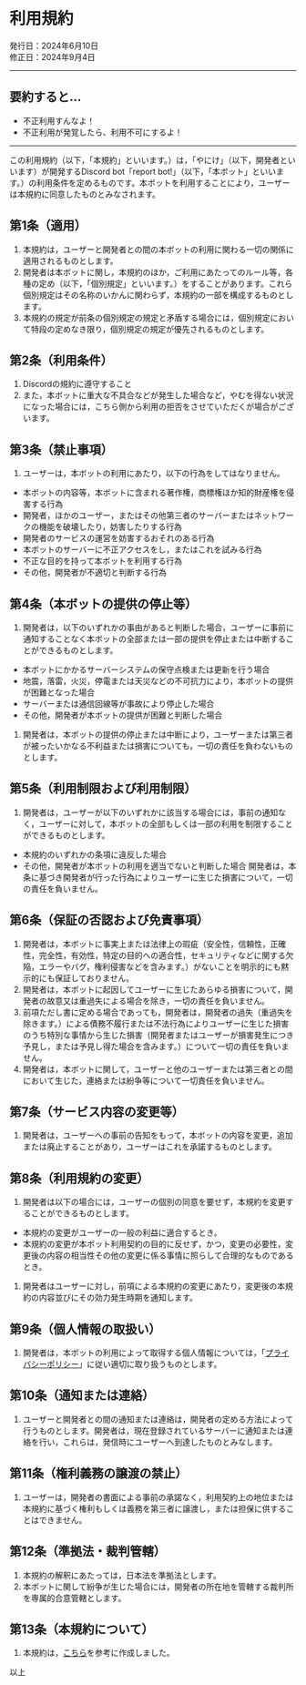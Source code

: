 # 利用規約

発行日：2024年6月10日  
修正日：2024年9月4日

---

## 要約すると...
- 不正利用すんなよ！
- 不正利用が発覚したら、利用不可にするよ！

---

この利用規約（以下，「本規約」といいます。）は，「やにけ」（以下，開発者といいます）が開発するDiscord bot「report bot!」（以下，「本ボット」といいます。）の利用条件を定めるものです。本ボットを利用することにより，ユーザーは本規約に同意したものとみなされます。


## 第1条（適用）

1. 本規約は，ユーザーと開発者との間の本ボットの利用に関わる一切の関係に適用されるものとします。
1. 開発者は本ボットに関し，本規約のほか，ご利用にあたってのルール等，各種の定め（以下，「個別規定」といいます。）をすることがあります。これら個別規定はその名称のいかんに関わらず，本規約の一部を構成するものとします。
1. 本規約の規定が前条の個別規定の規定と矛盾する場合には，個別規定において特段の定めなき限り，個別規定の規定が優先されるものとします。

## 第2条（利用条件）

1. Discordの規約に遵守すること
1. また，本ボットに重大な不具合などが発生した場合など，やむを得ない状況になった場合には，こちら側から利用の拒否をさせていただくが場合がございます。

## 第3条（禁止事項）

1. ユーザーは，本ボットの利用にあたり，以下の行為をしてはなりません。
- 本ボットの内容等，本ボットに含まれる著作権，商標権ほか知的財産権を侵害する行為
- 開発者，ほかのユーザー，またはその他第三者のサーバーまたはネットワークの機能を破壊したり，妨害したりする行為
- 開発者のサービスの運営を妨害するおそれのある行為
- 本ボットのサーバーに不正アクセスをし，またはこれを試みる行為
- 不正な目的を持って本ボットを利用する行為
- その他，開発者が不適切と判断する行為

## 第4条（本ボットの提供の停止等）

1. 開発者は，以下のいずれかの事由があると判断した場合，ユーザーに事前に通知することなく本ボットの全部または一部の提供を停止または中断することができるものとします。
- 本ボットにかかるサーバーシステムの保守点検または更新を行う場合
- 地震，落雷，火災，停電または天災などの不可抗力により，本ボットの提供が困難となった場合
- サーバーまたは通信回線等が事故により停止した場合
- その他，開発者が本ボットの提供が困難と判断した場合
1. 開発者は，本ボットの提供の停止または中断により，ユーザーまたは第三者が被ったいかなる不利益または損害についても，一切の責任を負わないものとします。

## 第5条（利用制限および利用制限）

1. 開発者は，ユーザーが以下のいずれかに該当する場合には，事前の通知なく，ユーザーに対して，本ボットの全部もしくは一部の利用を制限することができるものとします。
- 本規約のいずれかの条項に違反した場合
- その他，開発者が本ボットの利用を適当でないと判断した場合
開発者は，本条に基づき開発者が行った行為によりユーザーに生じた損害について，一切の責任を負いません。

## 第6条（保証の否認および免責事項）

1. 開発者は，本ボットに事実上または法律上の瑕疵（安全性，信頼性，正確性，完全性，有効性，特定の目的への適合性，セキュリティなどに関する欠陥，エラーやバグ，権利侵害などを含みます。）がないことを明示的にも黙示的にも保証しておりません。
1. 開発者は，本ボットに起因してユーザーに生じたあらゆる損害について，開発者の故意又は重過失による場合を除き，一切の責任を負いません。
1. 前項ただし書に定める場合であっても，開発者は，開発者の過失（重過失を除きます。）による債務不履行または不法行為によりユーザーに生じた損害のうち特別な事情から生じた損害（開発者またはユーザーが損害発生につき予見し，または予見し得た場合を含みます。）について一切の責任を負いません。
1. 開発者は，本ボットに関して，ユーザーと他のユーザーまたは第三者との間において生じた，連絡または紛争等について一切責任を負いません。

## 第7条（サービス内容の変更等）

1. 開発者は，ユーザーへの事前の告知をもって，本ボットの内容を変更，追加または廃止することがあり，ユーザーはこれを承諾するものとします。

## 第8条（利用規約の変更）

1. 開発者は以下の場合には，ユーザーの個別の同意を要せず，本規約を変更することができるものとします。
- 本規約の変更がユーザーの一般の利益に適合するとき。
- 本規約の変更が本ボット利用契約の目的に反せず，かつ，変更の必要性，変更後の内容の相当性その他の変更に係る事情に照らして合理的なものであるとき。
1. 開発者はユーザーに対し，前項による本規約の変更にあたり，変更後の本規約の内容並びにその効力発生時期を通知します。

## 第9条（個人情報の取扱い）

1. 開発者は，本ボットの利用によって取得する個人情報については，「[プライバシーポリシー](/privacy-policy/)」に従い適切に取り扱うものとします。

## 第10条（通知または連絡）

1. ユーザーと開発者との間の通知または連絡は，開発者の定める方法によって行うものとします。開発者は，現在登録されているサーバーに通知または連絡を行い，これらは，発信時にユーザーへ到達したものとみなします。

## 第11条（権利義務の譲渡の禁止）

1. ユーザーは，開発者の書面による事前の承諾なく，利用契約上の地位または本規約に基づく権利もしくは義務を第三者に譲渡し，または担保に供することはできません。

## 第12条（準拠法・裁判管轄）

1. 本規約の解釈にあたっては，日本法を準拠法とします。
1. 本ボットに関して紛争が生じた場合には，開発者の所在地を管轄する裁判所を専属的合意管轄とします。

## 第13条（本規約について）
1. 本規約は，[こちら](https://kiyaku.jp/hinagata/gp.html)を参考に作成しました。


以上
